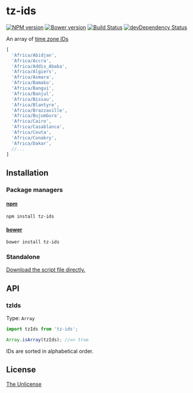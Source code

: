 # tz-ids

[![NPM version](https://img.shields.io/npm/v/tz-ids.svg)](https://www.npmjs.com/package/tz-ids)
[![Bower version](https://img.shields.io/bower/v/tz-ids.svg)](https://github.com/shinnn/tz-ids/releases)
[![Build Status](https://travis-ci.org/shinnn/tz-ids.svg?branch=master)](https://travis-ci.org/shinnn/tz-ids)
[![devDependency Status](https://david-dm.org/shinnn/tz-ids/dev-status.svg)](https://david-dm.org/shinnn/tz-ids#info=devDependencies)

An array of [time zone IDs](https://en.wikipedia.org/wiki/Tz_database#Names_of_time_zones)

```js
[
  'Africa/Abidjan',
  'Africa/Accra',
  'Africa/Addis_Ababa',
  'Africa/Algiers',
  'Africa/Asmara',
  'Africa/Bamako',
  'Africa/Bangui',
  'Africa/Banjul',
  'Africa/Bissau',
  'Africa/Blantyre',
  'Africa/Brazzaville',
  'Africa/Bujumbura',
  'Africa/Cairo',
  'Africa/Casablanca',
  'Africa/Ceuta',
  'Africa/Conakry',
  'Africa/Dakar',
  //...
]
```

## Installation

### Package managers

#### [npm](https://www.npmjs.com/)

```
npm install tz-ids
```

#### [bower](https://bower.io/)

```
bower install tz-ids
```

### Standalone

[Download the script file directly.](https://raw.githubusercontent.com/shinnn/tz-ids/master/browser.js)

## API

### tzIds

Type: `Array`  

```javascript
import tzIds from 'tz-ids';

Array.isArray(tzIds); //=> true
```

IDs are sorted in alphabetical order.

## License

[The Unlicense](./LICENSE)
